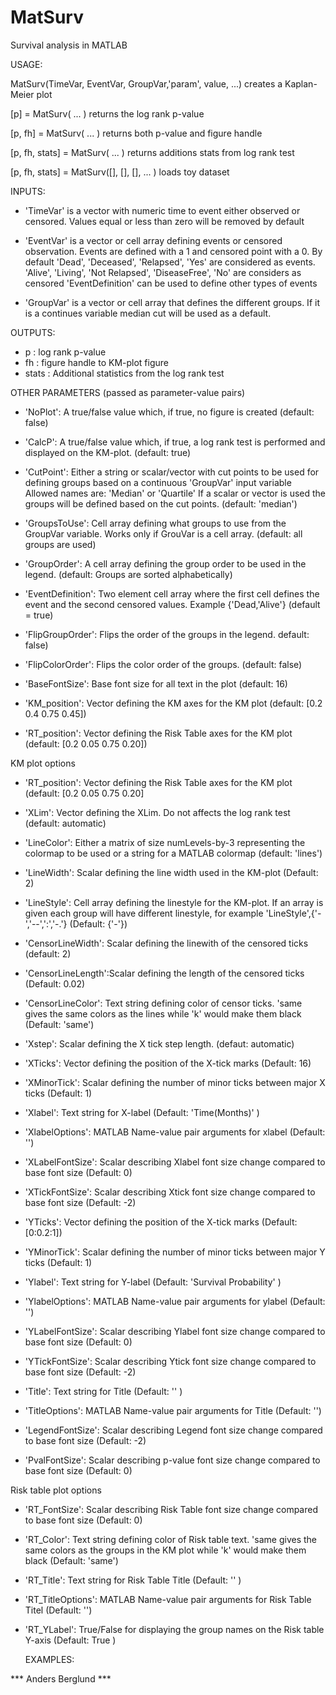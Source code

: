 # MatSurv
Survival analysis in MATLAB

USAGE:

  MatSurv(TimeVar, EventVar, GroupVar,'param', value, ...) creates a Kaplan-Meier plot
  
  [p] = MatSurv( ... ) returns the log rank p-value
  
  [p, fh] = MatSurv( ... ) returns both p-value and figure handle
  
  [p, fh, stats] = MatSurv( ... ) returns additions stats from log rank test
  
  [p, fh, stats] = MatSurv([], [], [], ... ) loads toy dataset

INPUTS:
* 'TimeVar' is a vector with numeric time to event either observed or
  censored. Values equal or less than zero will be removed by default

* 'EventVar' is a vector or cell array defining events or censored
  observation. Events are defined with a 1 and censored point with a 0. By
  default 'Dead', 'Deceased', 'Relapsed', 'Yes' are considered as events. 
  'Alive', 'Living', 'Not Relapsed', 'DiseaseFree', 'No' are considers as censored
  'EventDefinition' can be used to define other types of events

* 'GroupVar' is a vector or cell array that defines the different groups.
  If it is a continues variable median cut will be used as a default. 

OUTPUTS:
* p       : log rank p-value
* fh      : figure handle to KM-plot figure
* stats   : Additional statistics from the log rank test

OTHER PARAMETERS (passed as parameter-value pairs)
* 'NoPlot': A true/false value which, if true, no figure is created
  (default: false)

* 'CalcP': A true/false value which, if true, a log rank test is
  performed and displayed on the KM-plot. (default: true)

* 'CutPoint': Either a string or scalar/vector with cut points to be used
  for defining groups based on a continuous 'GroupVar' input variable
  Allowed names are: 'Median' or 'Quartile'
  If a scalar or vector is used the groups will be defined based on the
  cut points. (default: 'median')

* 'GroupsToUse': Cell array defining what groups to use from the GroupVar
  variable. Works only if GrouVar is a cell array. (default: all groups are used)

* 'GroupOrder': A cell array defining the group order to be used in the
  legend. (default: Groups are sorted alphabetically)

* 'EventDefinition': Two element cell array where the first cell defines
  the event and the second censored values. Example {'Dead,'Alive'}
  (default = true)

* 'FlipGroupOrder': Flips the order of the groups in the legend. 
  default: false)

* 'FlipColorOrder': Flips the color order of the groups. 
  (default: false)

* 'BaseFontSize': Base font size for all text in the plot
  (default: 16)

* 'KM_position': Vector defining the KM axes for the KM plot
  (default: [0.2 0.4 0.75 0.45])

* 'RT_position': Vector defining the Risk Table axes for the KM plot
  (default: [0.2 0.05 0.75 0.20])

KM plot options
* 'RT_position': Vector defining the Risk Table axes for the KM plot
  (default: [0.2 0.05 0.75 0.20]

* 'XLim': Vector defining the XLim. Do not affects the log rank test
  (default: automatic)

* 'LineColor': Either a matrix of size numLevels-by-3 representing the
  colormap to be used or a string for a MATLAB colormap
  (default: 'lines')

* 'LineWidth': Scalar defining the line width used in the KM-plot
  (Default: 2)

* 'LineStyle': Cell array defining the linestyle for the KM-plot. 
  If an array is given each group will have different linestyle, for example
  'LineStyle',{'-','--',':','-.'}
  (Default: {'-'})

* 'CensorLineWidth': Scalar defining the linewith of the censored ticks
  (default: 2)

* 'CensorLineLength':Scalar defining the length of the censored ticks
  (Default: 0.02)

* 'CensorLineColor': Text string defining color of censor ticks. 'same
  gives the same colors as the lines while 'k' would make them black
  (Default: 'same')

* 'Xstep': Scalar defining the X tick step length. 
  (defaut: automatic)

* 'XTicks': Vector defining the position of the X-tick marks
  (Default: 16)

* 'XMinorTick': Scalar defining the number of minor ticks between major X
  ticks (Default: 1)

* 'Xlabel': Text string for X-label (Default: 'Time(Months)' )

* 'XlabelOptions': MATLAB Name-value pair arguments for xlabel (Default: '')

* 'XLabelFontSize': Scalar describing Xlabel font size change compared 
  to base font size (Default: 0)

* 'XTickFontSize': Scalar describing Xtick font size change compared 
  to base font size (Default: -2)

* 'YTicks': Vector defining the position of the X-tick marks
  (Default: [0:0.2:1])

* 'YMinorTick': Scalar defining the number of minor ticks between major Y
  ticks (Default: 1)

* 'Ylabel': Text string for Y-label (Default: 'Survival Probability' )

* 'YlabelOptions': MATLAB Name-value pair arguments for ylabel (Default: '')

* 'YLabelFontSize': Scalar describing Ylabel font size change compared 
  to base font size (Default: 0)

* 'YTickFontSize': Scalar describing Ytick font size change compared 
  to base font size (Default: -2)

* 'Title': Text string for Title (Default: '' )

* 'TitleOptions': MATLAB Name-value pair arguments for Title (Default: '')

* 'LegendFontSize': Scalar describing Legend font size change compared 
  to base font size (Default: -2)

* 'PvalFontSize': Scalar describing p-value font size change compared 
  to base font size (Default: 0)

Risk table plot options
* 'RT_FontSize': Scalar describing Risk Table font size change compared 
  to base font size (Default: 0)

* 'RT_Color': Text string defining color of Risk table text. 'same
  gives the same colors as the groups in the KM plot while 'k' would make
  them black (Default: 'same')

* 'RT_Title': Text string for Risk Table Title (Default: '' )

* 'RT_TitleOptions': MATLAB Name-value pair arguments for Risk Table Titel (Default: '')

* 'RT_YLabel': True/False for displaying the group names on the Risk table 
  Y-axis (Default: True )

  EXAMPLES:

*** Anders Berglund ***

